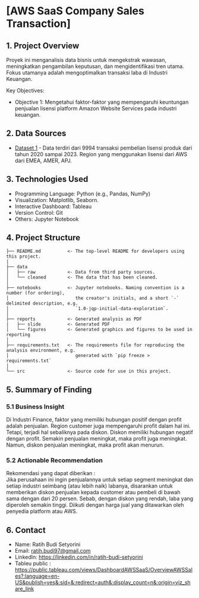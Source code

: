 <h1> [AWS SaaS Company Sales Transaction] </h1>

## 1. Project Overview
Proyek ini menganalisis data bisnis untuk mengekstrak wawasan, meningkatkan pengambilan keputusan, dan mengidentifikasi tren utama. Fokus utamanya adalah mengoptimalkan transaksi laba di Industri Keuangan. 

Key Objectives:
- Objective 1: Mengetahui faktor-faktor yang mempengaruhi keuntungan penjualan lisensi platform Amazon Website Services pada industri keuangan.


## 2. Data Sources
- [Dataset 1](https://ee-assets-prod-us-east-1.s3.amazonaws.com/modules/337d5d05acc64a6fa37bcba6b921071c/v1/SaaS-Sales.csv) - Data terdiri dari 9994 transaksi pembelian lisensi produk dari tahun 2020 sampai 2023. Region yang menggunakan lisensi dari AWS dari EMEA, AMER, APJ.

## 3. Technologies Used
- Programming Language: Python (e.g., Pandas, NumPy)
- Visualization: Matplotlib, Seaborn.
- Interactive Dashboard: Tableau
- Version Control: Git
- Others: Jupyter Notebook

## 4. Project Structure

```
├── README.md          <- The top-level README for developers using this project.
|
├── data
│   ├── raw            <- Data from third party sources.
│   └── cleaned        <- The data that has been cleaned.
│
├── notebooks          <- Jupyter notebooks. Naming convention is a number (for ordering),
│                         the creator's initials, and a short `-` delimited description, e.g.
│                         `1.0-jqp-initial-data-exploration`.
│
├── reports            <- Generated analysis as PDF
|   ├── slide          <- Generated PDF
│   └── figures        <- Generated graphics and figures to be used in reporting
│
├── requirements.txt   <- The requirements file for reproducing the analysis environment, e.g.
│                         generated with `pip freeze > requirements.txt`
│
└── src                <- Source code for use in this project.

```

## 5. Summary of Finding
### 5.1 Business Insight
Di Industri Finance, faktor yang memiliki hubungan positif dengan profit adalah penjualan. Region customer juga mempengaruhi profit dalam hal ini. Tetapi, terjadi hal sebaliknya pada diskon. Diskon memiliki hubungan negatif dengan profit. Semakin penjualan meningkat, maka profit juga meningkat. Namun, diskon penjualan meningkat, maka profit akan menurun. 
### 5.2 Actionable Recommendation
Rekomendasi yang dapat diberikan : <br> 
Jika perusahaan ini ingin penjualannya untuk setiap segment meningkat dan setiap industri seimbang (atau lebih naik) labanya, disarankan untuk memberikan diskon penjualan kepada customer atau pembeli di bawah sama dengan dari 20 persen. Sebab, dengan diskon yang rendah, laba yang diperoleh semakin tinggi. Diikuti dengan harga jual yang ditawarkan oleh penyedia platform atau AWS. 

## 6. Contact
- Name: Ratih Budi Setyorini
- Email: ratih.budi97@gmail.com
- LinkedIn: https://linkedin.com/in/ratih-budi-setyorini
- Tableu public : https://public.tableau.com/views/DashboardAWSSaaS/OverviewAWSSales?:language=en-US&publish=yes&:sid=&:redirect=auth&:display_count=n&:origin=viz_share_link